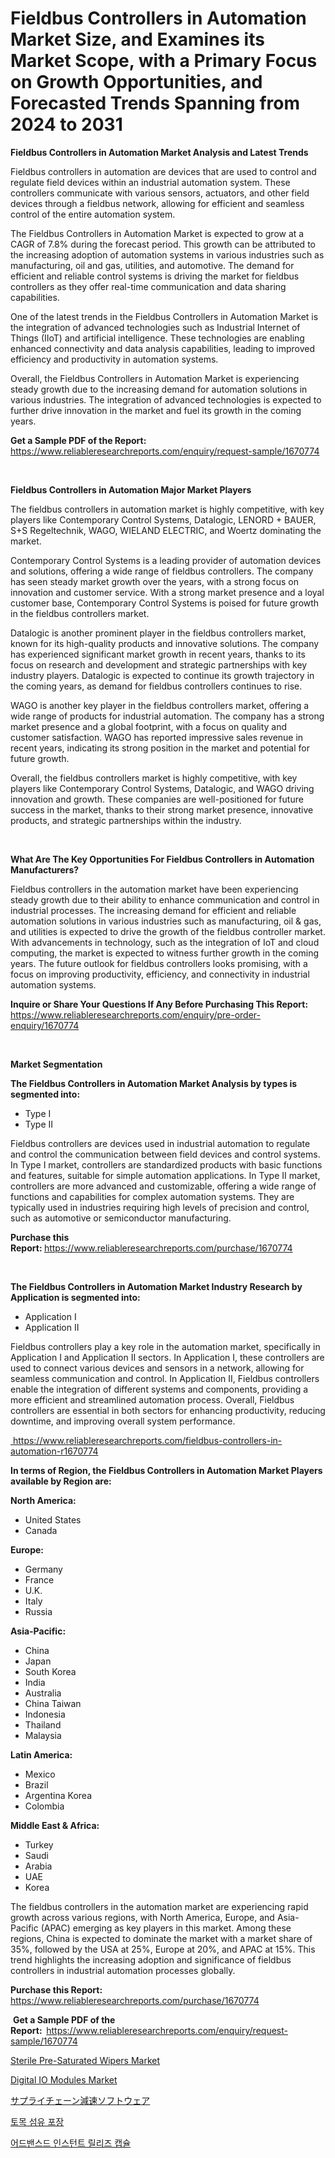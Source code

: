 <p><h1>Fieldbus Controllers in Automation Market Size, and Examines its Market Scope, with a Primary Focus on Growth Opportunities, and Forecasted Trends Spanning from 2024 to 2031</h1></p><p><strong>Fieldbus Controllers in Automation Market Analysis and Latest Trends</strong></p>
<p><p>Fieldbus controllers in automation are devices that are used to control and regulate field devices within an industrial automation system. These controllers communicate with various sensors, actuators, and other field devices through a fieldbus network, allowing for efficient and seamless control of the entire automation system.</p><p>The Fieldbus Controllers in Automation Market is expected to grow at a CAGR of 7.8% during the forecast period. This growth can be attributed to the increasing adoption of automation systems in various industries such as manufacturing, oil and gas, utilities, and automotive. The demand for efficient and reliable control systems is driving the market for fieldbus controllers as they offer real-time communication and data sharing capabilities.</p><p>One of the latest trends in the Fieldbus Controllers in Automation Market is the integration of advanced technologies such as Industrial Internet of Things (IIoT) and artificial intelligence. These technologies are enabling enhanced connectivity and data analysis capabilities, leading to improved efficiency and productivity in automation systems.</p><p>Overall, the Fieldbus Controllers in Automation Market is experiencing steady growth due to the increasing demand for automation solutions in various industries. The integration of advanced technologies is expected to further drive innovation in the market and fuel its growth in the coming years.</p></p>
<p><strong>Get a Sample PDF of the Report:&nbsp;</strong> <a href="https://www.reliableresearchreports.com/enquiry/request-sample/1670774">https://www.reliableresearchreports.com/enquiry/request-sample/1670774</a></p>
<p>&nbsp;</p>
<p><strong>Fieldbus Controllers in Automation Major Market Players</strong></p>
<p><p>The fieldbus controllers in automation market is highly competitive, with key players like Contemporary Control Systems, Datalogic, LENORD + BAUER, S+S Regeltechnik, WAGO, WIELAND ELECTRIC, and Woertz dominating the market.</p><p>Contemporary Control Systems is a leading provider of automation devices and solutions, offering a wide range of fieldbus controllers. The company has seen steady market growth over the years, with a strong focus on innovation and customer service. With a strong market presence and a loyal customer base, Contemporary Control Systems is poised for future growth in the fieldbus controllers market.</p><p>Datalogic is another prominent player in the fieldbus controllers market, known for its high-quality products and innovative solutions. The company has experienced significant market growth in recent years, thanks to its focus on research and development and strategic partnerships with key industry players. Datalogic is expected to continue its growth trajectory in the coming years, as demand for fieldbus controllers continues to rise.</p><p>WAGO is another key player in the fieldbus controllers market, offering a wide range of products for industrial automation. The company has a strong market presence and a global footprint, with a focus on quality and customer satisfaction. WAGO has reported impressive sales revenue in recent years, indicating its strong position in the market and potential for future growth.</p><p>Overall, the fieldbus controllers market is highly competitive, with key players like Contemporary Control Systems, Datalogic, and WAGO driving innovation and growth. These companies are well-positioned for future success in the market, thanks to their strong market presence, innovative products, and strategic partnerships within the industry.</p></p>
<p>&nbsp;</p>
<p><strong>What Are The Key Opportunities For Fieldbus Controllers in Automation Manufacturers?</strong></p>
<p><p>Fieldbus controllers in the automation market have been experiencing steady growth due to their ability to enhance communication and control in industrial processes. The increasing demand for efficient and reliable automation solutions in various industries such as manufacturing, oil & gas, and utilities is expected to drive the growth of the fieldbus controller market. With advancements in technology, such as the integration of IoT and cloud computing, the market is expected to witness further growth in the coming years. The future outlook for fieldbus controllers looks promising, with a focus on improving productivity, efficiency, and connectivity in industrial automation systems.</p></p>
<p><strong>Inquire or Share Your Questions If Any Before Purchasing This Report:</strong> <a href="https://www.reliableresearchreports.com/enquiry/pre-order-enquiry/1670774">https://www.reliableresearchreports.com/enquiry/pre-order-enquiry/1670774</a></p>
<p>&nbsp;</p>
<p><strong>Market Segmentation</strong></p>
<p><strong>The Fieldbus Controllers in Automation Market Analysis by types is segmented into:</strong></p>
<p><ul><li>Type I</li><li>Type II</li></ul></p>
<p><p>Fieldbus controllers are devices used in industrial automation to regulate and control the communication between field devices and control systems. In Type I market, controllers are standardized products with basic functions and features, suitable for simple automation applications. In Type II market, controllers are more advanced and customizable, offering a wide range of functions and capabilities for complex automation systems. They are typically used in industries requiring high levels of precision and control, such as automotive or semiconductor manufacturing.</p></p>
<p><strong>Purchase this Report:&nbsp;</strong><a href="https://www.reliableresearchreports.com/purchase/1670774">https://www.reliableresearchreports.com/purchase/1670774</a></p>
<p>&nbsp;</p>
<p><strong>The Fieldbus Controllers in Automation Market Industry Research by Application is segmented into:</strong></p>
<p><ul><li>Application I</li><li>Application II</li></ul></p>
<p><p>Fieldbus controllers play a key role in the automation market, specifically in Application I and Application II sectors. In Application I, these controllers are used to connect various devices and sensors in a network, allowing for seamless communication and control. In Application II, Fieldbus controllers enable the integration of different systems and components, providing a more efficient and streamlined automation process. Overall, Fieldbus controllers are essential in both sectors for enhancing productivity, reducing downtime, and improving overall system performance.</p></p>
<p><a href="https://www.reliableresearchreports.com/fieldbus-controllers-in-automation-r1670774">&nbsp;https://www.reliableresearchreports.com/fieldbus-controllers-in-automation-r1670774</a></p>
<p><strong>In terms of Region, the Fieldbus Controllers in Automation Market Players available by Region are:</strong></p>
<p>
    <p> <strong> North America: </strong>
        <ul>
            <li>United States</li>
            <li>Canada</li>
        </ul>
        </p> 
    <p> <strong> Europe: </strong>
        <ul>
            <li>Germany</li>
            <li>France</li>
            <li>U.K.</li>
            <li>Italy</li>
            <li>Russia</li>
        </ul>
        </p> 
    <p> <strong> Asia-Pacific: </strong>
        <ul>
            <li>China</li>
            <li>Japan</li>
            <li>South Korea</li>
            <li>India</li>
            <li>Australia</li>
            <li>China Taiwan</li>
            <li>Indonesia</li>
            <li>Thailand</li>
            <li>Malaysia</li>
        </ul>
        </p> 
    <p> <strong> Latin America: </strong>
        <ul>
            <li>Mexico</li>
            <li>Brazil</li>
            <li>Argentina Korea</li>
            <li>Colombia</li>
        </ul>
        </p> 
    <p> <strong> Middle East & Africa: </strong>
        <ul>
            <li>Turkey</li>
            <li>Saudi</li>
            <li>Arabia</li>
            <li>UAE</li>
            <li>Korea</li>
        </ul>
    </p>
    </p>
<p><p>The fieldbus controllers in the automation market are experiencing rapid growth across various regions, with North America, Europe, and Asia-Pacific (APAC) emerging as key players in this market. Among these regions, China is expected to dominate the market with a market share of 35%, followed by the USA at 25%, Europe at 20%, and APAC at 15%. This trend highlights the increasing adoption and significance of fieldbus controllers in industrial automation processes globally.</p></p>
<p><strong>Purchase this Report: </strong><a href="https://www.reliableresearchreports.com/purchase/1670774">https://www.reliableresearchreports.com/purchase/1670774</a></p>
<p>&nbsp;<strong>Get a Sample PDF of the Report:&nbsp;&nbsp;</strong><a href="https://www.reliableresearchreports.com/enquiry/request-sample/1670774">https://www.reliableresearchreports.com/enquiry/request-sample/1670774</a></p>
<p><strong></strong></p>
<p><p><a href="https://github.com/MaraKoelpin2023/Market-Research-Report-List-1/blob/main/sterile-pre-saturated-wipers-market.md">Sterile Pre-Saturated Wipers Market</a></p><p><a href="https://github.com/maudAbbott7/Market-Research-Report-List-1/blob/main/digital-io-modules-market.md">Digital IO Modules Market</a></p><p><a href="https://github.com/tanyaali3/Market-Research-Report-List-1/blob/main/5920384106674.md">サプライチェーン減速ソフトウェア</a></p><p><a href="https://medium.com/@angelardelean202220221/%ED%8F%AC%EC%9E%A5-%EC%A7%80%EC%98%A4%ED%85%8D%EC%8A%A4%ED%83%80%EC%9D%BC-%EC%8B%9C%EC%9E%A5%EC%9D%80-%EC%8B%9C%EC%9E%A5-%EC%A0%90%EC%9C%A0%EC%9C%A8-%ED%81%AC%EA%B8%B0-%EB%B0%8F-2031%EB%85%84%EA%B9%8C%EC%A7%80-%EC%98%88%EC%83%81%EB%90%98%EB%8A%94-%EC%98%88%EC%B8%A1%EC%97%90-%EC%B4%88%EC%A0%90%EC%9D%84-%EB%A7%9E%EC%B6%A5%EB%8B%88%EB%8B%A4-d5156b44a254">토목 섬유 포장</a></p><p><a href="https://github.com/apple8975768/Market-Research-Report-List-1/blob/main/1048647100591.md">어드밴스드 인스턴트 릴리즈 캡슐</a></p></p>